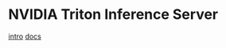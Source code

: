 ---
---


# NVIDIA Triton Inference Server
[intro](https://developer.nvidia.com/triton-inference-server)
[docs](https://docs.nvidia.com/deeplearning/triton-inference-server/user-guide/docs/index.html)
